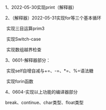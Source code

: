 1、2022-05-30实现print（解释器）

2、（解释器）2022-05-31实现for等三个基本循环

​      实现三目运算prim3

​      实现Switch-case

​      实现数组越界检查

3、0601-解释器部分：

​      实现self自增自减与+=、-=、*=、%=语法糖

​      实现forin函数

4、0604-实现以上功能的编译器部分



break、continue、char类型、float类型